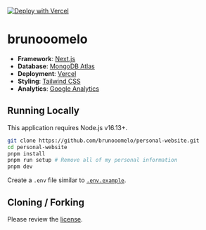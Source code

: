 [![Deploy with Vercel](https://vercel.com/button)](https://vercel.com/new/clone?repository-url=https%3A%2F%2Fgithub.com%2Fbrunooomelo%2Fpersonal%2Dwebsite)

# brunooomelo

- **Framework**: [Next.js](https://nextjs.org/)
- **Database**: [MongoDB Atlas](https://www.mongodb.com/atlas/database)
- **Deployment**: [Vercel](https://vercel.com)
- **Styling**: [Tailwind CSS](https://tailwindcss.com)
- **Analytics**: [Google Analytics](https://analytics.google.com/analytics/web)


## Running Locally

This application requires Node.js v16.13+.

```bash
git clone https://github.com/brunooomelo/personal-website.git
cd personal-website
pnpm install
pnpm run setup # Remove all of my personal information
pnpm dev
```

Create a `.env` file similar to [`.env.example`](https://github.com/brunooomelo/personal-website/blob/main/.env.example).

## Cloning / Forking

Please review the [license](https://github.com/brunooomelo/personal-website/blob/main/LICENSE.txt).
